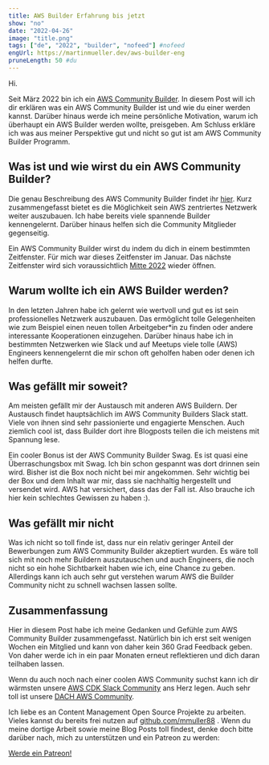 ```yaml
---
title: AWS Builder Erfahrung bis jetzt
show: "no"
date: "2022-04-26"
image: "title.png"
tags: ["de", "2022", "builder", "nofeed"] #nofeed
engUrl: https://martinmueller.dev/aws-builder-eng
pruneLength: 50 #du
---
```


Hi.

Seit März 2022 bin ich ein [AWS Community Builder](https://aws.amazon.com/developer/community/community-builders/). In diesem Post will ich dir erklären was ein AWS Community Builder ist und wie du einer werden kannst. Darüber hinaus werde ich meine persönliche Motivation, warum ich überhaupt ein AWS Builder werden wollte, preisgeben. Am Schluss erkläre ich was aus meiner Perspektive gut und nicht so gut ist am AWS Community Builder Programm.

## Was ist und wie wirst du ein AWS Community Builder?

Die genau Beschreibung des AWS Community Builder findet ihr [hier](https://aws.amazon.com/developer/community/community-builders/). Kurz zusammengefasst bietet es die Möglichkeit sein AWS zentriertes Netzwerk weiter auszubauen. Ich habe bereits viele spannende Builder kennengelernt. Darüber hinaus helfen sich die Community Mitglieder gegenseitig.

Ein AWS Community Builder wirst du indem du dich in einem bestimmten Zeitfenster. Für mich war dieses Zeitfenster im Januar. Das nächste Zeitfenster wird sich voraussichtlich [Mitte 2022](https://aws.amazon.com/developer/community/community-builders/) wieder öffnen.

## Warum wollte ich ein AWS Builder werden?

In den letzten Jahren habe ich gelernt wie wertvoll und gut es ist sein professionelles Netzwerk auszubauen. Das ermöglicht tolle Gelegenheiten wie zum Beispiel einen neuen tollen Arbeitgeber\*in zu finden oder andere interessante Kooperationen einzugehen. Darüber hinaus habe ich in bestimmten Netzwerken wie Slack und auf Meetups viele tolle (AWS) Engineers kennengelernt die mir schon oft geholfen haben oder denen ich helfen durfte.

## Was gefällt mir soweit?

Am meisten gefällt mir der Austausch mit anderen AWS Buildern. Der Austausch findet hauptsächlich im AWS Community Builders Slack statt. Viele von ihnen sind sehr passionierte und engagierte Menschen. Auch ziemlich cool ist, dass Builder dort ihre Blogposts teilen die ich meistens mit Spannung lese.

Ein cooler Bonus ist der AWS Community Builder Swag. Es ist quasi eine Überraschungsbox mit Swag. Ich bin schon gespannt was dort drinnen sein wird. Bisher ist die Box noch nicht bei mir angekommen. Sehr wichtig bei der Box und dem Inhalt war mir, dass sie nachhaltig hergestellt und versendet wird. AWS hat versichert, dass das der Fall ist. Also brauche ich hier kein schlechtes Gewissen zu haben :).

## Was gefällt mir nicht

Was ich nicht so toll finde ist, dass nur ein relativ geringer Anteil der Bewerbungen zum AWS Community Builder akzeptiert wurden. Es wäre toll sich mit noch mehr Buildern auszutauschen und auch Engineers, die noch nicht so ein hohe Sichtbarkeit haben wie ich, eine Chance zu geben. Allerdings kann ich auch sehr gut verstehen warum AWS die Builder Community nicht zu schnell wachsen lassen sollte.

## Zusammenfassung

Hier in diesem Post habe ich meine Gedanken und Gefühle zum AWS Community Builder zusammengefasst. Natürlich bin ich erst seit wenigen Wochen ein Mitglied und kann von daher kein 360 Grad Feedback geben. Von daher werde ich in ein paar Monaten erneut reflektieren und dich daran teilhaben lassen.

Wenn du auch noch nach einer coolen AWS Community suchst kann ich dir wärmsten unsere [AWS CDK Slack Community](https://join.slack.com/t/cdk-dev/shared_invite/zt-xtpfmrqt-6ormYTA0hLdpMSAtTkM_2A) ans Herz legen. Auch sehr toll ist unsere [DACH AWS Community](https://join.slack.com/t/awscommunityde/shared_invite/zt-11ptmeylu-zpdZBIWmlbF9NNI3hY0Upw).

Ich liebe es an Content Management Open Source Projekte zu arbeiten. Vieles kannst du bereits frei nutzen auf [github.com/mmuller88](https://github.com/mmuller88) . Wenn du meine dortige Arbeit sowie meine Blog Posts toll findest, denke doch bitte darüber nach, mich zu unterstützen und ein Patreon zu werden:

<a href="https://www.patreon.com/bePatron?u=29010217" data-patreon-widget-type="become-patron-button">Werde ein Patreon!</a><script async src="https://c6.patreon.com/becomePatronButton.bundle.js"></script>

